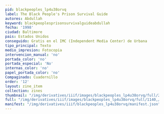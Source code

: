```yaml
---
pid: blackpeoples_lp4u38orvq
label: The Black People's Prison Survival Guide
autores: Abdullah
keyword: blackpeoplesprisonsurvivalguideabdullah
fecha: '1998'
ciudad: Baltimore
pais: Estados Unidos
conseguido: Gratis en el IMC (Independent Media Center) de Urbana
tipo_principal: Texto
medio_impresion: Fotocopia
intervencion_manual: 'no'
portada_color: 'no'
portada_especial: 'No'
internas_color: 'no'
papel_portada_color: 'no'
Compaginado: Cuadernillo
order: '12'
layout: zine_item
collection: zines
thumbnail: "/img/derivatives/iiif/images/blackpeoples_lp4u38orvq/full/250,/0/default.jpg"
full: "/img/derivatives/iiif/images/blackpeoples_lp4u38orvq/full/1140,/0/default.jpg"
manifest: "/img/derivatives/iiif/blackpeoples_lp4u38orvq/manifest.json"
---
```

